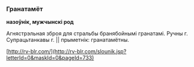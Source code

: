 ### Гранатамёт
**назоўнік, мужчынскі род**

Агнястрэльная зброя для стральбы бранябойнымі гранатамі. Ручны г. Супрацьтанкавы г. || прыметнік: гранатамётны.

<a rel="author">[http://rv-blr.com/](http://rv-blr.com/slounik.jsp?letterId=0&maskId=0&pageId=733)</a>
